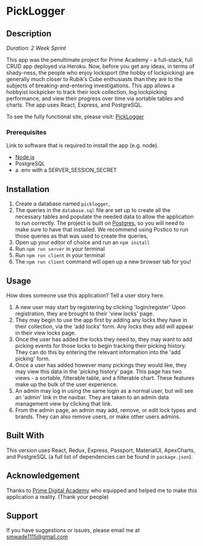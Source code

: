 # PickLogger

## Description

_Duration: 2 Week Sprint_

This app was the penultimate project for Prime Academy - a full-stack, full CRUD app deployed via Heroku. Now, before you get any ideas, in terms of shady-ness, the people who enjoy locksport (the hobby of lockpicking) are generally much closer to Rubik’s Cube enthusiasts than they are to the subjects of breaking-and-entering investigations. This app allows a hobbyist lockpicker to track their lock collection, log lockpicking performance, and view their progress over time via sortable tables and charts. The app uses React, Express, and PostgreSQL.

To see the fully functional site, please visit: [PickLogger](https://intense-brushlands-45030.herokuapp.com/)

### Prerequisites

Link to software that is required to install the app (e.g. node).

- [Node.js](https://nodejs.org/en/)
- PostgreSQL
- a .env with a SERVER_SESSION_SECRET

## Installation

1. Create a database named `picklogger`,
2. The queries in the `database.sql` file are set up to create all the necessary tables and populate the needed data to allow the application to run correctly. The project is built on [Postgres](https://www.postgresql.org/download/), so you will need to make sure to have that installed. We recommend using Postico to run those queries as that was used to create the queries, 
3. Open up your editor of choice and run an `npm install`
4. Run `npm run server` in your terminal
5. Run `npm run client` in your terminal
6. The `npm run client` command will open up a new browser tab for you!

## Usage
How does someone use this application? Tell a user story here.

1. A new user may start by registering by clicking 'login/register' Upon registration, they are brought to their 'view locks' page. 
2. They may begin to use the app first by adding any locks they have in their collection, via the 'add locks' form. Any locks they add will appear in their view locks page.
3. Once the user has added the locks they need to, they may want to add picking events for those locks to begin tracking their picking history. They can do this by entering the relevant information into the 'add picking' form.
4. Once a user has added however many pickings they would like, they may view this data in the 'picking history' page. This page has two views - a sortable, filterable table, and a filterable chart. These features make up the bulk of the user experience.
5. An admin may log in using the same login as a normal user, but will see an 'admin' link in the navbar. They are taken to an admin data management view by clicking that link.
6. From the admin page, an admin may add, remove, or edit lock types and brands. They can also remove users, or make other users admins.


## Built With

This version uses React, Redux, Express, Passport, MaterialUI, ApexCharts, and PostgreSQL (a full list of dependencies can be found in `package.json`).

## Acknowledgement
Thanks to [Prime Digital Academy](www.primeacademy.io) who equipped and helped me to make this application a reality. (Thank your people)

## Support
If you have suggestions or issues, please email me at [smwade1115@gmail.com](smwade1115@gmail.com)
